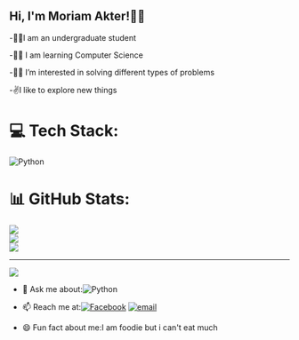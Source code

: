 ## Hi, I'm Moriam Akter!🙋‍♀️


-👩‍🎓I am an undergraduate student

-👩‍💻 I am learning Computer Science

-🕵️‍♀️ I’m interested in solving different types of problems

-✌️I like to explore new things


# 💻 Tech Stack:
![Python](https://img.shields.io/badge/python-3670A0?style=for-the-badge&logo=python&logoColor=ffdd54) 
# 📊 GitHub Stats:
![](https://github-readme-stats.vercel.app/api?username=Moriam-Akter&theme=transparent&hide_border=true&include_all_commits=false&count_private=false)<br/>
![](https://github-readme-streak-stats.herokuapp.com/?user=Moriam-Akter&theme=transparent&hide_border=true)<br/>
![](https://github-readme-stats.vercel.app/api/top-langs/?username=Moriam-Akter&theme=transparent&hide_border=true&include_all_commits=false&count_private=false&layout=compact)

---
[![](https://visitcount.itsvg.in/api?id=Moriam-Akter&icon=0&color=0)](https://visitcount.itsvg.in)

<!-- Proudly created with GPRM ( https://gprm.itsvg.in ) -->

- 💬 Ask me about:![Python](https://img.shields.io/badge/python-3670A0?style=for-the-badge&logo=python&logoColor=ffdd54) 
- 📫 Reach me at:[![Facebook](https://img.shields.io/badge/Facebook-%231877F2.svg?logo=Facebook&logoColor=white)](https://facebook.com/https://www.facebook.com/moriam.akther.3958) [![email](https://img.shields.io/badge/Email-D14836?logo=gmail&logoColor=white)](mailto:sifimamislam@gmail.com) 

- 😄 Fun fact about me:I am foodie but i can't eat much
